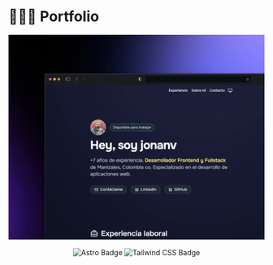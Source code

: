 # 👨🏻‍💻 Portfolio

<div align="center">
  <a href="https://jonanv.dev/">
    <img src="./public/portfolio.webp">
  </a>
  <p></p>
</div>

<div align="center">

![Astro Badge](https://img.shields.io/badge/Astro-FF3E00?logo=astro&logoColor=fff&style=flat)
![Tailwind CSS Badge](https://img.shields.io/badge/Tailwind%20CSS-06B6D4?logo=tailwindcss&logoColor=fff&style=flat)

</div>

